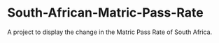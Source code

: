 # South-African-Matric-Pass-Rate

A project to display the change in the Matric Pass Rate of South Africa. 
